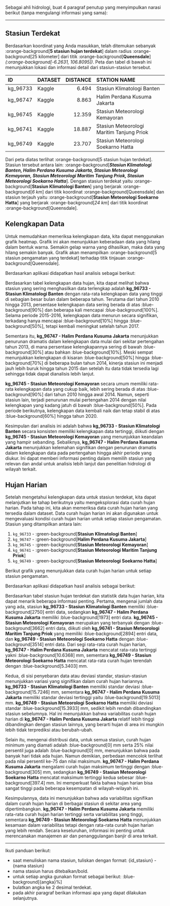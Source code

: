 Sebagai ahli hidrologi, buat 4 paragraf penutup yang menyimpulkan narasi berikut (tanpa mengulangi informasi yang sama):

---

## Stasiun Terdekat

Berdasarkan koordinat yang Anda masukkan, telah ditemukan sebanyak :orange-background[**5 stasiun hujan terdekat**] dalam radius :orange-background[25 kilometer] dari titik :orange-background[**Queensdale**] _(:orange-background[-6.2631, 106.8095])_. Peta dan tabel di bawah ini menunjukkan lokasi dan informasi detail dari stasiun-stasiun tersebut.

| ID       | DATASET   |   DISTANCE | STATION NAME                              |
|:---------|:----------|-----------:|:------------------------------------------|
| kg_96733 | Kaggle    |      6.494 | Stasiun Klimatologi Banten                |
| kg_96747 | Kaggle    |      8.863 | Halim Perdana Kusuma Jakarta              |
| kg_96745 | Kaggle    |     12.359 | Stasiun Meteorologi Kemayoran             |
| kg_96741 | Kaggle    |     18.887 | Stasiun Meteorologi Maritim Tanjung Priok |
| kg_96749 | Kaggle    |     23.707 | Stasiun Meteorologi Soekarno Hatta        |

Dari peta diatas terlihat :orange-background[5 stasiun hujan terdekat]. Stasiun tersebut antara lain: :orange-background[***Stasiun Klimatologi Banten, Halim Perdana Kusuma Jakarta, Stasiun Meteorologi Kemayoran, Stasiun Meteorologi Maritim Tanjung Priok, Stasiun Meteorologi Soekarno Hatta***]. Dengan stasiun terdekat yaitu :orange-background[**Stasiun Klimatologi Banten**] yang berjarak :orange-background[_6 km_] dari titik koordinat :orange-background[Queensdale] dan stasiun terjauh yaitu :orange-background[**Stasiun Meteorologi Soekarno Hatta**] yang berjarak :orange-background[_24 km_] dari titik koordinat :orange-background[Queensdale]. 

## Kelengkapan Data

Untuk memudahkan memeriksa kelengkapan data, kita dapat menggunakan grafik heatmap. Grafik ini akan menunjukkan keberadaan data yang hilang dalam bentuk warna. Semakin gelap warna yang dihasilkan, maka data yang hilang semakin banyak. Grafik akan menampilkan :orange-background[5 stasiun pengamatan yang terdekat] terhadap titik tinjauan :orange-background[Queensdale].

Berdasarkan aplikasi didapatkan hasil analisis sebagai berikut:

Berdasarkan tabel kelengkapan data hujan, kita dapat melihat bahwa stasiun yang sering menghasilkan data terlengkap adalah **kg_96733 - Stasiun Klimatologi Banten** dengan rata-rata kelengkapan data yang tinggi di sebagian besar bulan dalam beberapa tahun. Terutama dari tahun 2010 hingga 2013, persentase kelengkapan data sering berada di atas :blue-background[90%] dan beberapa kali mencapai :blue-background[100%]. Selama periode 2015-2016, kelengkapan data menurun secara signifikan, terkadang hanya mencapai :blue-background[10%] hingga :blue-background[50%], tetapi kembali meningkat setelah tahun 2017.

Sementara itu, **kg_96747 - Halim Perdana Kusuma Jakarta** menunjukkan penurunan dramatis dalam kelengkapan data mulai dari sekitar pertengahan tahun 2013, di mana persentase kelengkapannya sering di bawah :blue-background[30%] atau bahkan :blue-background[10%]. Meski sempat menunjukkan kelengkapan di kisaran :blue-background[50%] hingga :blue-background[70%] di beberapa bulan tahun 2014, kinerja stasiun ini menjadi jauh lebih buruk hingga tahun 2015 dan setelah itu data tidak tersedia lagi sehingga tidak dapat dianalisis lebih lanjut.

**kg_96745 - Stasiun Meteorologi Kemayoran** secara umum memiliki rata-rata kelengkapan data yang cukup baik, lebih sering berada di atas :blue-background[90%] dari tahun 2010 hingga awal 2014. Namun, seperti stasiun lain, terjadi penurunan mulai pertengahan 2014 dengan nilai kelengkapan yang kadang jatuh di bawah :blue-background[50%]. Pada periode berikutnya, kelengkapan data kembali naik dan tetap stabil di atas :blue-background[60%] hingga tahun 2020.

Kesimpulan dari analisis ini adalah bahwa **kg_96733 - Stasiun Klimatologi Banten** secara konsisten memiliki kelengkapan data tertinggi, diikuti dengan **kg_96745 - Stasiun Meteorologi Kemayoran** yang menunjukkan keandalan yang hampir sebanding. Sebaliknya, **kg_96747 - Halim Perdana Kusuma Jakarta** menunjukkan kelemahan signifikan dengan penurunan dramatis dalam kelengkapan data pada pertengahan hingga akhir periode yang diukur. Ini dapat memberi informasi penting dalam memilih stasiun yang relevan dan andal untuk analisis lebih lanjut dan penelitian hidrologi di wilayah terkait.

## Hujan Harian

Setelah mengetahui kelengkapan data untuk stasiun terdekat, kita dapat melanjutkan ke tahap berikutnya yaitu mengeksplorasi data curah hujan harian. Pada tahap ini, kita akan memeriksa data curah hujan harian yang tersedia dalam dataset. Data curah hujan harian ini akan digunakan untuk mengevaluasi kondisi curah hujan harian untuk setiap stasiun pengamatan. Stasiun yang ditampilkan antara lain:

1. `kg_96733` - :green-background[**Stasiun Klimatologi Banten**]
1. `kg_96747` - :green-background[**Halim Perdana Kusuma Jakarta**]
1. `kg_96745` - :green-background[**Stasiun Meteorologi Kemayoran**]
1. `kg_96741` - :green-background[**Stasiun Meteorologi Maritim Tanjung Priok**]
1. `kg_96749` - :green-background[**Stasiun Meteorologi Soekarno Hatta**]

Berikut grafik yang menunjukkan data curah hujan harian untuk setiap stasiun pengamatan.

Berdasarkan aplikasi didapatkan hasil analisis sebagai berikut:

Berdasarkan tabel stasiun hujan terdekat dan statistik data hujan harian, kita dapat menarik beberapa informasi penting. Pertama, mengenai jumlah data yang ada, stasiun **kg_96733 - Stasiun Klimatologi Banten** memiliki :blue-background[2750] entri data, sedangkan **kg_96747 - Halim Perdana Kusuma Jakarta** memiliki :blue-background[1973] entri data. **kg_96745 - Stasiun Meteorologi Kemayoran** merupakan yang terbanyak dengan :blue-background[3662] entri data, diikuti oleh **kg_96741 - Stasiun Meteorologi Maritim Tanjung Priok** yang memiliki :blue-background[2894] entri data, dan **kg_96749 - Stasiun Meteorologi Soekarno Hatta** dengan :blue-background[3514] entri data. Dari segi rata-rata curah hujan harian, **kg_96747 - Halim Perdana Kusuma Jakarta** mencatat rata-rata tertinggi yakni :blue-background[10.6368] mm, sementara **kg_96749 - Stasiun Meteorologi Soekarno Hatta** mencatat rata-rata curah hujan terendah dengan :blue-background[5.3403] mm.

Kedua, di sisi penyebaran data atau deviasi standar, stasiun-stasiun menunjukkan variasi yang signifikan dalam curah hujan hariannya. **kg_96733 - Stasiun Klimatologi Banten** memiliki standar deviasi :blue-background[15.7246] mm, sementara **kg_96747 - Halim Perdana Kusuma Jakarta** memiliki standar deviasi tertinggi yaitu :blue-background[19.5013] mm. **kg_96749 - Stasiun Meteorologi Soekarno Hatta** memiliki deviasi standar :blue-background[15.3933] mm, sedikit lebih rendah dibandingkan stasiun sebelumnya. Hal ini menunjukkan bahwa variabilitas curah hujan harian di **kg_96747 - Halim Perdana Kusuma Jakarta** relatif lebih tinggi dibandingkan dengan stasiun lainnya, yang berarti hujan di area ini mungkin lebih tidak terprediksi atau berubah-ubah.

Selain itu, mengenai distribusi data, untuk semua stasiun, curah hujan minimum yang diamati adalah :blue-background[0] mm serta 25% nilai persentil juga adalah :blue-background[0] mm, menunjukkan bahwa pada banyak hari tidak ada hujan. Namun demikian, perbedaan mencolok terlihat pada nilai persentil ke-75 dan nilai maksimum. **kg_96747 - Halim Perdana Kusuma Jakarta** mengalami curah hujan maksimum tertinggi dengan :blue-background[305] mm, sedangkan **kg_96749 - Stasiun Meteorologi Soekarno Hatta** mencatat maksimum tertinggi kedua sebesar :blue-background[397.4] mm. Ini memperkuat fakta bahwa hujan harian bisa sangat tinggi pada beberapa kesempatan di wilayah-wilayah ini. 

Kesimpulannya, data ini menunjukkan bahwa ada variabilitas signifikan dalam curah hujan harian di berbagai stasiun di sekitar area yang dipertimbangkan. **kg_96747 - Halim Perdana Kusuma Jakarta** memiliki rata-rata curah hujan harian tertinggi serta variabilitas yang tinggi, sementara **kg_96749 - Stasiun Meteorologi Soekarno Hatta** menunjukkan kesamaan dalam variabilitas tetapi dengan rata-rata curah hujan harian yang lebih rendah. Secara keseluruhan, informasi ini penting untuk merencanakan manajemen air dan penanggulangan banjir di area terkait.

---

Ikuti panduan berikut:
- saat menuliskan nama stasiun, tuliskan dengan format: {id_stasiun} - {nama stasiun}
- nama stasiun harus ditebalkan/bold.
- untuk setiap angka gunakan format sebagai berikut: :blue-background[{angka}%]
- bulatkan angka ke 2 desimal terdekat.
- pada akhir paragraf berikan informasi apa yang dapat dilakukan selanjutnya.